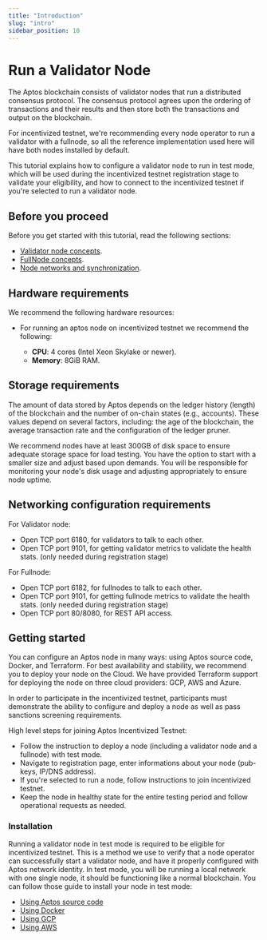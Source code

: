 ```yaml
---
title: "Introduction"
slug: "intro"
sidebar_position: 10
---
```


# Run a Validator Node

The Aptos blockchain consists of validator nodes that run a distributed consensus protocol. The consensus protocol agrees upon the ordering of transactions and their results and then store both the transactions and output on the blockchain.

For incentivized testnet, we're recommending every node operator to run a validator with a fullnode, so all the reference implementation used here will have both nodes installed by default.

This tutorial explains how to configure a validator node to run in test mode, which will be used during the incentivized testnet registration stage to validate your eligibility, and how to connect to the incentivized testnet if you're selected to run a validator node.

## Before you proceed

Before you get started with this tutorial, read the following sections:

* [Validator node concepts](/basics/basics-validator-nodes).
* [FullNode concepts](/basics/basics-fullnodes).
* [Node networks and synchronization](/basics/basics-node-networks-sync).

## Hardware requirements

We recommend the following hardware resources:

- For running an aptos node on incentivized testnet we recommend the following:

  - **CPU**: 4 cores (Intel Xeon Skylake or newer).
  - **Memory**: 8GiB RAM.

## Storage requirements

The amount of data stored by Aptos depends on the ledger history (length) of the blockchain and the number
of on-chain states (e.g., accounts). These values depend on several factors, including: the age of the blockchain,
the average transaction rate and the configuration of the ledger pruner.

We recommend nodes have at least 300GB of disk space to ensure adequate storage space for load testing. You have the option to start with a smaller size and adjust based upon demands. You will be responsible for monitoring your node's disk usage and adjusting appropriately to ensure node uptime.

## Networking configuration requirements

For Validator node:

- Open TCP port 6180, for validators to talk to each other.
- Open TCP port 9101, for getting validator metrics to validate the health stats. (only needed during registration stage)

For Fullnode:

- Open TCP port 6182, for fullnodes to talk to each other.
- Open TCP port 9101, for getting fullnode metrics to validate the health stats. (only needed during registration stage)
- Open TCP port 80/8080, for REST API access.

## Getting started
You can configure an Aptos node in many ways: using Aptos source code, Docker, and Terraform. For best availability and stability, we recommend you to deploy your node on the Cloud. We have provided Terraform support for deploying the node on three cloud providers: GCP, AWS and Azure.

In order to participate in the incentivized testnet, participants must demonstrate the ability to configure and deploy a node as well as pass sanctions screening requirements.

High level steps for joining Aptos Incentivized Testnet:
- Follow the instruction to deploy a node (including a validator node and a fullnode) with test mode.
- Navigate to registration page, enter informations about your node (pub-keys, IP/DNS address).
- If you're selected to run a node, follow instructions to join incentivized testnet.
- Keep the node in healthy state for the entire testing period and follow operational requests as needed.

### Installation
Running a validator node in test mode is required to be eligible for incentivized testnet. This is a method we use to verify that a node operator can successfully start a validator node, and have it properly configured with Aptos network identity. In test mode, you will be running a local network with one single node, it should be functioning like a normal blockchain. You can follow those guide to install your node in test mode:

* [Using Aptos source code](run-validator-node-using-source)
* [Using Docker](run-validator-node-using-docker)
* [Using GCP](run-validator-node-using-gcp)
* [Using AWS](run-validator-node-using-aws)
